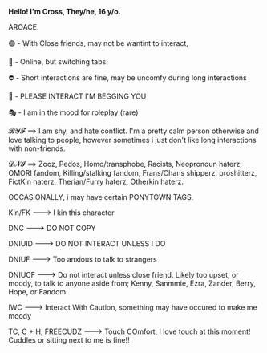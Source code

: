<b>Hello! I'm Cross, They/he, 16 y/o.</b>

AROACE.


🟢 - With Close friends, may not be wantint to interact,

🌙 - Online, but switching tabs!

⛔ - Short interactions are fine, may be uncomfy during long interactions

💬 - PLEASE INTERACT I'M BEGGING YOU

🎭 - I am in the mood for roleplay (rare)



𝓑𝓨𝓕 ==> I am shy, and hate conflict. I'm a pretty calm person otherwise and love talking to people, however sometimes i just don't like long interactions with non-friends.

𝓓𝓝𝓘 ==> Zooz, Pedos, Homo/transphobe, Racists, Neopronoun haterz, OMORI fandom, Killing/stalking fandom, Frans/Chans shipperz, proshitterz, FictKin haterz, Therian/Furry haterz, Otherkin haterz. 




OCCASIONALLY, i may have certain PONYTOWN TAGS.

Kin/FK ---> I kin this character

DNC ---> DO NOT COPY

DNIUID ---> DO NOT INTERACT UNLESS I DO

DNIUF ---> Too anxious to talk to strangers

DNIUCF ---> Do not interact unless close friend. Likely too upset, or moody, to talk to anyone aside from; Kenny, Sanmmie, Ezra, Zander, Berry, Hope, or Fandom.

IWC ---> Interact With Caution, something may have occured to make me moody


TC, C + H, FREECUDZ ---> Touch COmfort, I love touch at this moment! Cuddles or sitting next to me is fine!!
